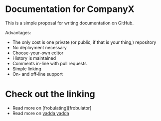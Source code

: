 # Documentation for CompanyX

This is a simple proposal for writing documentation on GitHub.

Advantages:

  - The only cost is one private (or public, if that is your thing,) repository
  - No deployment necessary
  - Choose-your-own editor
  - History is maintained
  - Comments in-line with pull requests
  - Simple linking
  - On- and off-line support

# Check out the linking

  - Read more on [frobulating][frobulator]
  - Read more on [yadda yadda][yadda]

[frobulating]: /frobulator
[yadda]: /yadda


